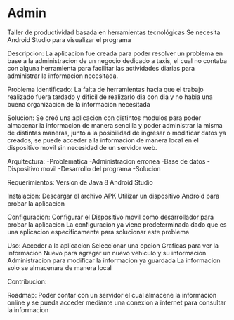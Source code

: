 # Admin
Taller de productividad basada en herramientas tecnológicas 
Se necesita Android Studio para visualizar el programa

Descripcion: 
La aplicacion fue creada para poder resolver un problema en base a la administracion de un negocio dedicado a taxis, el cual no contaba con alguna herramienta para facilitar las actividades diarias para administrar la informacion necesitada.

Problema identificado: 
La falta de herramientas hacia que el trabajo realizado fuera tardado y dificil de realizarlo dia con dia y no habia una buena organizacion de la informacion necesitada

Solucion: 
Se creó una aplicacion con distintos modulos para poder almacenar la informacion de manera sencilla y poder administrar la misma de distintas maneras, junto a la posibilidad de ingresar o modificar datos ya creados, se puede acceder a la informacion de manera local en el dispositivo movil sin necesidad de un servidor web.

Arquitectura: 
-Problematica
-Administracion erronea
-Base de datos
-Dispositivo movil
-Desarrollo del programa
-Solucion

Requerimientos: 
Version de Java 8
Android Studio 

Instalacion:
Descargar el archivo APK
Utilizar un dispositivo Android para probar la aplicacion

Configuracion: 
Configurar el Dispositivo movil como desarrollador para probar la aplicacion
La configuracion ya viene predeterminada dado que es una aplicacion especificamente para solucionar este problema

Uso:
Acceder a la aplicacion
Seleccionar una opcion
Graficas para ver la informacion
Nuevo para agregar un nuevo vehiculo y su informacion
Administracion para modificar la informacion ya guardada
La informacion solo se almacenara de manera local

Contribucion: 


Roadmap: 
Poder contar con un servidor el cual almacene la informacion online y se pueda acceder mediante una conexion a internet para consultar la informacion
